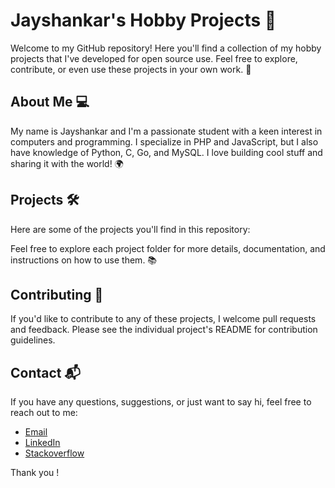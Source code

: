 # Jayshankar's Hobby Projects 🌟

Welcome to my GitHub repository! Here you'll find a collection of my hobby projects that I've developed for open source use. Feel free to explore, contribute, or even use these projects in your own work. 🚀

## About Me 💻

My name is Jayshankar and I'm a passionate student with a keen interest in computers and programming. I specialize in PHP and JavaScript, but I also have knowledge of Python, C, Go, and MySQL. I love building cool stuff and sharing it with the world! 🌍

## Projects 🛠️

Here are some of the projects you'll find in this repository:

Feel free to explore each project folder for more details, documentation, and instructions on how to use them. 📚

## Contributing 🤝

If you'd like to contribute to any of these projects, I welcome pull requests and feedback. Please see the individual project's README for contribution guidelines.

## Contact 📬

If you have any questions, suggestions, or just want to say hi, feel free to reach out to me:

- [Email](mailto:youremail@example.com)
- [LinkedIn](https://www.linkedin.com/in/jayshankar-shahu/)
- [Stackoverflow](https://stackoverflow.com/users/23340821/apestogetherstrong)

Thank you !
